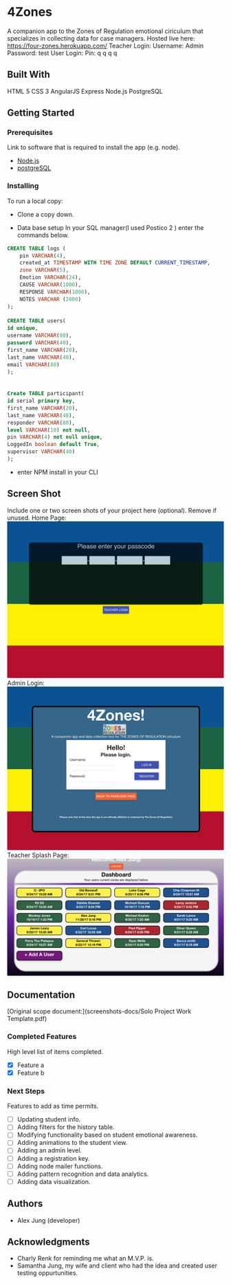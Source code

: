 # 4Zones

A companion app to the Zones of Regulation emotional ciriculum that specializes in collecting data for case managers.
Hosted live here: https://four-zones.herokuapp.com/
Teacher Login:
  Username: Admin
  Password: test
User Login:
  Pin: q q q q

## Built With

HTML 5
CSS 3
AngularJS
Express
Node.js
PostgreSQL

## Getting Started

### Prerequisites

Link to software that is required to install the app (e.g. node).

- [Node.js](https://nodejs.org/en/)
- [postgreSQL](https://www.postgresql.org/)


### Installing

To run a local copy:

- Clone a copy down.

- Data base setup
In your SQL manager(I used Postico 2 ) enter the commands below. 

```sql
CREATE TABLE logs (
    pin VARCHAR(4),
    created_at TIMESTAMP WITH TIME ZONE DEFAULT CURRENT_TIMESTAMP,
    zone VARCHAR(5),
    Emotion VARCHAR(24),
    CAUSE VARCHAR(1000),
    RESPONSE VARCHAR(1000),
    NOTES VARCHAR (2000)
);

CREATE TABLE users(
id unique,
username VARCHAR(80),
password VARCHAR(40),
first_name VARCHAR(20),
last_name VARCHAR(40),
email VARCHAR(80)
);


Create TABLE participant(
id serial primary key,
first_name VARCHAR(20),
last_name VARCHAR(40),
responder VARCHAR(80),
level VARCHAR(10) not null,
pin VARCHAR(4) not null unique,
LoggedIn boolean default True,
supervisor VARCHAR(40)
);
```

- enter NPM install in your CLI

## Screen Shot

Include one or two screen shots of your project here (optional). Remove if unused.
Home Page:
![Student login screen/homepage](screenshots-docs/homepage.png)
Admin Login:
![Teacher Login](screenshots-docs/admin-login.png)
Teacher Splash Page:
![Teacher landing page](screenshots-docs/splash.png)

## Documentation

[Original scope document:](screenshots-docs/Solo Project Work Template.pdf)

### Completed Features

High level list of items completed.

- [x] Feature a
- [x] Feature b

### Next Steps

Features to add as time permits.

- [ ] Updating student info.
- [ ] Adding filters for the history table.
- [ ] Modifying functionality based on student emotional awareness.
- [ ] Adding animations to the student view.
- [ ] Adding an admin level.
- [ ] Adding a registration key.
- [ ] Adding node mailer functions.
- [ ] Adding pattern recognition and data analytics.
- [ ] Adding data visualization.

## Authors

* Alex Jung (developer)

## Acknowledgments

* Charly Renk for reminding me what an M.V.P. is.
* Samantha Jung, my wife and client who had the idea and created user testing oppurtunities.